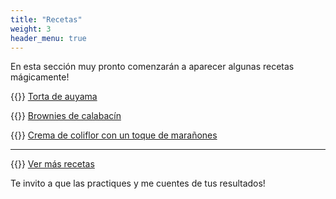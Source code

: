 ```yaml
---
title: "Recetas"
weight: 3
header_menu: true
---
```


En esta sección muy pronto comenzarán a aparecer algunas recetas mágicamente!

{{<icon class="fa fa-hand-o-right">}}&nbsp;[Torta de auyama](recipes/torta_auyama)

{{<icon class="fa fa-hand-o-right">}}&nbsp;[Brownies de calabacín](recipes/brownies_calabacin)

{{<icon class="fa fa-hand-o-right">}}&nbsp;[Crema de coliflor con un toque de marañones](recipes/crema_coliflor)
__________________________________________
{{<icon class="fa fa-hand-o-right">}}&nbsp;[Ver más recetas](categories)

Te invito a que las practiques y me cuentes de tus resultados!






